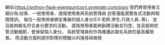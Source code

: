 網站:https://python-flask-eventgunicorn.onrender.com/sign/
我們將使用者又細分為:訪客、一般使用者、進階使用者與系統管理員
訪客僅能瀏覽各式活動與相關資訊。
     每位一般使用者綁定專屬的個人身分(EX:老師,學生,行政人員..等)，
並且能夠報名符合身分要求的活動。
進階使用者能夠創建活動並刊登，並且能夠控管活動細節，會保留個人身分。
系統管理員則作為維護此報名系統的最高權限者。
而活動方面則提供對應的標籤以利搜尋與檢視

